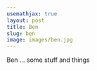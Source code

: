 ```yaml
---
usemathjax: true
layout: post
title: Ben
slug: ben
image: images/ben.jpg
---
```


Ben ... some stuff and things
